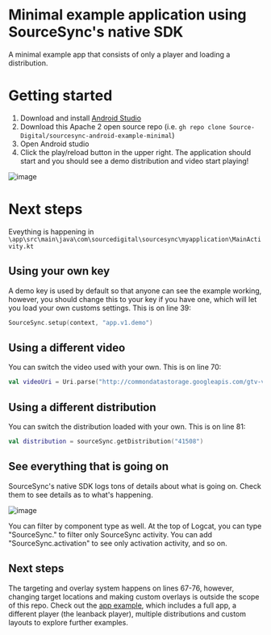 # Minimal example application using SourceSync's native SDK
A minimal example app that consists of only a player and loading a distribution.

# Getting started

1. Download and install [Android Studio](https://developer.android.com/studio)
2. Download this Apache 2 open source repo (i.e. ```gh repo clone Source-Digital/sourcesync-android-example-minimal```)
3. Open Android studio
4. Click the play/reload button in the upper right. The application should start and you should see a demo distribution and video start playing!

![image](https://github.com/user-attachments/assets/9a21df0b-a8a8-413e-bde7-a7327e390433)


# Next steps
Eveything is happening in ```\app\src\main\java\com\sourcedigital\sourcesync\myapplication\MainActivity.kt```

## Using your own key
A demo key is used by default so that anyone can see the example working, however, you should change this to your key if you have one, which will let you load your own customs settings. This is on line 39:

```kotlin
SourceSync.setup(context, "app.v1.demo")
```

## Using a different video
You can switch the video used with your own. This is on line 70:

```kotlin
val videoUri = Uri.parse("http://commondatastorage.googleapis.com/gtv-videos-bucket/sample/BigBuckBunny.mp4")
```

## Using a different distribution
You can switch the distribution loaded with your own. This is on line 81:

```kotlin
val distribution = sourceSync.getDistribution("41508")
```

## See everything that is going on
SourceSync's native SDK logs tons of details about what is going on. Check them to see details as to what's happening.

![image](https://github.com/user-attachments/assets/726c0bf5-9e55-49ba-ade1-eb696ca9a1b0)

You can filter by component type as well. At the top of Logcat, you can type "SourceSync." to filter only SourceSync activity. You can add "SourceSync.activation" to see only activation activity, and so on.

## Next steps

The targeting and overlay system happens on lines 67-76, however, changing target locations and making custom overlays is outside the scope of this repo. Check out the [app example](https://github.com/Source-Digital/sourcesync-android-example), which includes a full app, a different player (the leanback player), multiple distributions and custom layouts to explore further examples.
